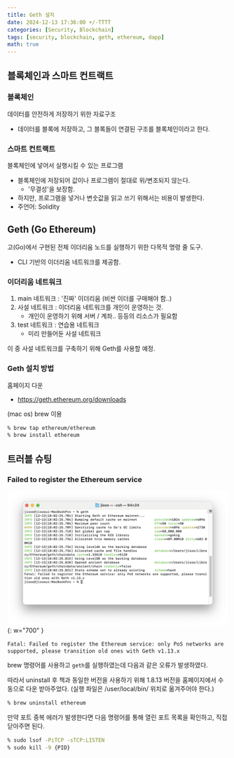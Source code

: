 ```yaml
---
title: Geth 설치
date: 2024-12-13 17:36:00 +/-TTTT
categories: [Security, Blockchain]
tags: [security, blockchain, geth, ethereum, dapp]
math: true
---
```


## 블록체인과 스마트 컨트랙트

### 블록체인
데이터를 안전하게 저장하기 위한 자료구조
- 데이터를 블록에 저장하고, 그 블록들이 연결된 구조를 블록체인이라고 한다.

### 스마트 컨트랙트

블록체인에 넣어서 실행시킬 수 있는 프로그램
- 블록체인에 저장되어 값이나 프로그램이 절대로 위/변조되지 않는다.
    - '무결성'을 보장함.
- 하지만, 프로그램을 넣거나 변숫값을 읽고 쓰기 위해서는 비용이 발생한다.
- 주언어: Solidity

## Geth (Go Ethereum)

고(Go)에서 구현된 전체 이더리움 노드를 실행하기 위한 다목적 명령 줄 도구.
- CLI 기반의 이더리움 네트워크를 제공함.

### 이더리움 네트워크
1. main 네트워크 : '진짜' 이더리움 (비싼 이더를 구매해야 함..)
2. 사설 네트워크 : 이더리움 네트워크를 개인이 운영하는 것.
    - 개인이 운영하기 위해 서버 / 계좌.. 등등의 리소스가 필요함
3. test 네트워크 : 연습용 네트워크
    - 미리 만들어둔 사설 네트워크

이 중 사설 네트워크를 구축하기 위해 Geth를 사용할 예정.

### Geth 설치 방법

홈페이지 다운
- https://geth.ethereum.org/downloads

(mac os) brew 이용
```zsh
% brew tap ethereum/ethereum
% brew install ethereum
```

## 트러블 슈팅

### Failed to register the Ethereum service

![img](/assets/img/2024-12-13-install-geth/0.png){: w="700" }

```
Fatal: Failed to register the Ethereum service: only PoS networks are supported, please transition old ones with Geth v1.13.x
```

brew 명령어를 사용하고 `geth`를 실행하였는데 다음과 같은 오류가 발생하였다.

따라서 uninstall 후 책과 동일한 버전을 사용하기 위해 1.8.13 버전을 홈페이지에서 수동으로 다운 받아주었다. (실행 파일은 /user/local/bin/ 위치로 옮겨주어야 한다.)

```zsh
% brew uninstall ethereum
```

만약 포트 중복 에러가 발생한다면 다음 명령어를 통해 열린 포트 목록을 확인하고, 직접 닫아주면 된다.

```zsh
% sudo lsof -PiTCP -sTCP:LISTEN
% sudo kill -9 {PID}
```